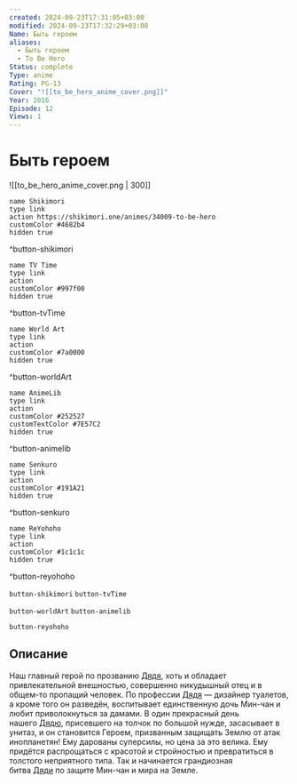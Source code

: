 ```yaml
---
created: 2024-09-23T17:31:05+03:00
modified: 2024-09-23T17:32:29+03:00
Name: Быть героем
aliases:
  - Быть героем
  - To Be Hero
Status: complete
Type: anime
Rating: PG-13
Cover: "![[to_be_hero_anime_cover.png]]"
Year: 2016
Episode: 12
Views: 1
---
```


# Быть героем

![[to_be_hero_anime_cover.png | 300]]

```button
name Shikimori
type link
action https://shikimori.one/animes/34009-to-be-hero
customColor #4682b4
hidden true
```
^button-shikimori

```button
name TV Time
type link
action 
customColor #997f00
hidden true
```
^button-tvTime

```button
name World Art
type link
action 
customColor #7a0000
hidden true
```
^button-worldArt

```button
name AnimeLib
type link
action 
customColor #252527
customTextColor #7E57C2
hidden true
```
^button-animelib

```button
name Senkuro
type link
action 
customColor #191A21
hidden true
```
^button-senkuro

```button
name ReYohoho
type link
action 
customColor #1c1c1c
hidden true
```
^button-reyohoho



`button-shikimori` `button-tvTime`

`button-worldArt` `button-animelib`

`button-reyohoho`

## Описание

Наш главный герой по прозванию [Дядя](https://shikimori.one/characters/145035-uncle), хоть и обладает привлекательной внешностью, совершенно никудышный отец и в общем-то пропащий человек. По профессии [Дядя](https://shikimori.one/characters/145035-uncle) — дизайнер туалетов, а кроме того он разведён, воспитывает единственную дочь Мин-чан и любит приволокнуться за дамами. В один прекрасный день нашего [Дядю](https://shikimori.one/characters/145035-uncle), присевшего на толчок по большой нужде, засасывает в унитаз, и он становится Героем, призванным защищать Землю от атак инопланетян! Ему дарованы суперсилы, но цена за это велика. Ему придётся распрощаться с красотой и стройностью и превратиться в толстого неприятного типа. Так и начинается грандиозная битва [Дяди](https://shikimori.one/characters/145035-uncle) по защите Мин-чан и мира на Земле.
